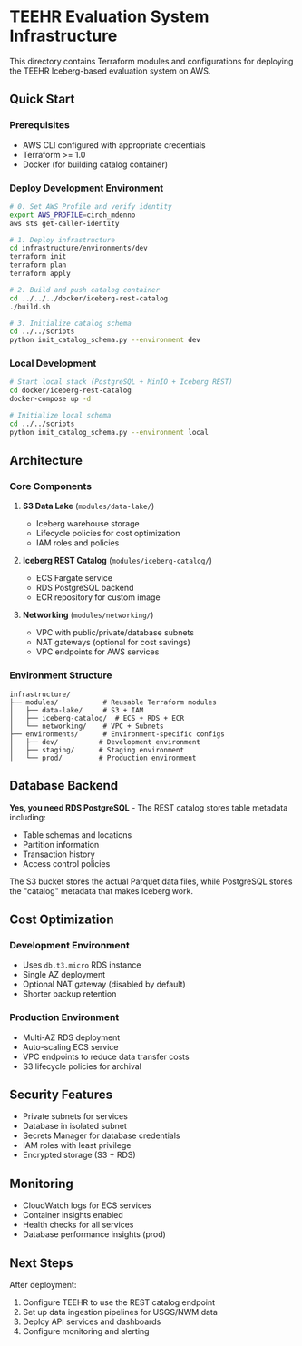# TEEHR Evaluation System Infrastructure

This directory contains Terraform modules and configurations for deploying the TEEHR Iceberg-based evaluation system on AWS.

## Quick Start

### Prerequisites
- AWS CLI configured with appropriate credentials
- Terraform >= 1.0
- Docker (for building catalog container)

### Deploy Development Environment

```bash
# 0. Set AWS Profile and verify identity
export AWS_PROFILE=ciroh_mdenno
aws sts get-caller-identity

# 1. Deploy infrastructure
cd infrastructure/environments/dev
terraform init
terraform plan
terraform apply

# 2. Build and push catalog container
cd ../../../docker/iceberg-rest-catalog
./build.sh

# 3. Initialize catalog schema
cd ../../scripts
python init_catalog_schema.py --environment dev
```

### Local Development

```bash
# Start local stack (PostgreSQL + MinIO + Iceberg REST)
cd docker/iceberg-rest-catalog
docker-compose up -d

# Initialize local schema
cd ../../scripts
python init_catalog_schema.py --environment local
```

## Architecture

### Core Components

1. **S3 Data Lake** (`modules/data-lake/`)
   - Iceberg warehouse storage
   - Lifecycle policies for cost optimization
   - IAM roles and policies

2. **Iceberg REST Catalog** (`modules/iceberg-catalog/`)
   - ECS Fargate service
   - RDS PostgreSQL backend
   - ECR repository for custom image

3. **Networking** (`modules/networking/`)
   - VPC with public/private/database subnets
   - NAT gateways (optional for cost savings)
   - VPC endpoints for AWS services

### Environment Structure

```
infrastructure/
├── modules/           # Reusable Terraform modules
│   ├── data-lake/     # S3 + IAM
│   ├── iceberg-catalog/  # ECS + RDS + ECR
│   └── networking/    # VPC + Subnets
├── environments/      # Environment-specific configs
│   ├── dev/          # Development environment
│   ├── staging/      # Staging environment  
│   └── prod/         # Production environment
```

## Database Backend

**Yes, you need RDS PostgreSQL** - The REST catalog stores table metadata including:
- Table schemas and locations
- Partition information  
- Transaction history
- Access control policies

The S3 bucket stores the actual Parquet data files, while PostgreSQL stores the "catalog" metadata that makes Iceberg work.

## Cost Optimization

### Development Environment
- Uses `db.t3.micro` RDS instance
- Single AZ deployment
- Optional NAT gateway (disabled by default)
- Shorter backup retention

### Production Environment  
- Multi-AZ RDS deployment
- Auto-scaling ECS service
- VPC endpoints to reduce data transfer costs
- S3 lifecycle policies for archival

## Security Features

- Private subnets for services
- Database in isolated subnet
- Secrets Manager for database credentials
- IAM roles with least privilege
- Encrypted storage (S3 + RDS)

## Monitoring

- CloudWatch logs for ECS services
- Container insights enabled
- Health checks for all services
- Database performance insights (prod)

## Next Steps

After deployment:
1. Configure TEEHR to use the REST catalog endpoint
2. Set up data ingestion pipelines for USGS/NWM data
3. Deploy API services and dashboards
4. Configure monitoring and alerting